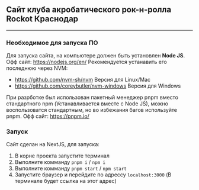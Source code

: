 ## Сайт клуба акробатического рок-н-ролла Rockot Краснодар

---

### Необходимое для запуска ПО

Для запуска сайта, на компьютере должен быть установлен **Node JS**.
Офф сайт: https://nodejs.org/en/
Рекомендуется устанавить его последнюю через NVM:

-   https://github.com/nvm-sh/nvm Версия для Linux/Mac
-   https://github.com/coreybutler/nvm-windows Версия для Windows

При разрботке был использован пакетный менеджер pnpm вместо стандартного npm (Устанавливается вместе с Node JS),
можно воспользоватся стандартным, но во избежания багов используйте pnpm.
Офф сайт: https://pnpm.io/

### Запуск

Сайт сделан на NextJS, для запуска:

1. В корне проекта запустите терминал
2. Выполните комманду `pnpm i` / `npm i`
3. Выполните комманду `pnpm start` / `npm start`
4. Запустите браузер и перейдите по адрессу `localhost:3000` (В терминале будет ссылка на этот адрес)
